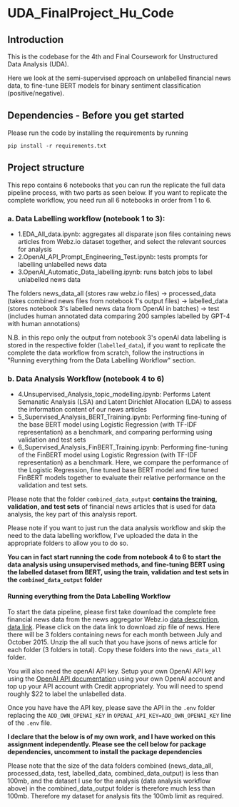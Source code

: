 # UDA_FinalProject_Hu_Code

## Introduction

This is the codebase for the 4th and Final Coursework for Unstructured Data Analysis (UDA).

Here we look at the semi-supervised approach on unlabelled financial news data, to fine-tune BERT models for binary sentiment classification (positive/negative).

## Dependencies - Before you get started

Please run the code by installing the requirements by running

```
pip install -r requirements.txt
```

## Project structure

This repo contains 6 notebooks that you can run the replicate the full data pipeline process, with two parts as seen below. If you want to replicate the complete workflow, you need run all 6 notebooks in order from 1 to 6.

### a. Data Labelling workflow (notebook 1 to 3):
- 1.EDA_All_data.ipynb: aggregates all disparate json files containing news articles from Webz.io dataset together, and select the relevant sources for analysis
- 2.OpenAI_API_Prompt_Engineering_Test.ipynb: tests prompts for labelling unlabelled news data
- 3.OpenAI_Automatic_Data_labelling.ipynb: runs batch jobs to label unlabelled news data

The folders news_data_all (stores raw webz.io files) -> processed_data (takes combined news files from notebook 1's output files) -> labelled_data (stores notebook 3's labelled news data from OpenAI in batches) -> test (includes human annotated data comparing 200 samples labelled by GPT-4 with human annotations)

N.B. in this repo only the output from notebook 3's openAI data labelling is stored in the respective folder (`labelled_data`), if you want to replicate the complete the data workflow from scratch, follow the instructions in "Running everything from the Data Labelling Workflow" section.

### b. Data Analysis Workflow (notebook 4 to 6)
- 4.Unsupervised_Analysis_topic_modelling.ipynb: Performs Latent Semanatic Analysis (LSA) and Latent Dirichlet Allocation (LDA) to assess the information content of our news articles
- 5_Supervised_Analysis_BERT_Training.ipynb: Performing fine-tuning of the base BERT model using Logistic Regression (with TF-IDF representation) as a benchmark, and comparing performing using validation and test sets
- 6_Supervised_Analysis_FinBERT_Training.ipynb: Performing fine-tuning of the FinBERT model using Logistic Regression (with TF-IDF representation) as a benchmark. Here, we compare the performance of the Logistic Regression, fine tuned base BERT model and fine tuned FinBERT models together to evaluate their relative performance on the validation and test sets.

Please note that the folder `combined_data_output` **contains the training, validation, and test sets** of financial news articles that is used for data analysis, the key part of this analysis report.

Please note if you want to just run the data analysis workflow and skip the need to the data labelling workflow, I've uploaded the data in the appropriate folders to allow you to do so.

**You can in fact start running the code from notebook 4 to 6 to start the data analysis using unsupervised methods, and fine-tuning BERT using the labelled dataset from BERT, using the train, validation and test sets in the `combined_data_output` folder**

#### Running everything from the Data Labelling Workflow

To start the data pipeline, please first take download the complete free financial news data from the news aggregator Webz.io [data description](https://staging.webz.io/free-datasets/financial-news-articles/), [data link](https://staging.webz.io/free-datasets-thank-you/?Required_Dataset=financial-news-articles). Please click on the data link to download zip file of news. Here there will be 3 folders containing news for each  month between July and October 2015. Unzip the all such that you have jsons of news article for each folder (3 folders in total). Copy these folders into the `news_data_all` folder.

You will also need the openAI API key. Setup your own OpenAI API key using the [OpenAI API documentation](https://platform.openai.com/docs/overview) using your own OpenAI account and top up your API account with Credit appropriately. You will need to spend roughly $22 to label the unlabelled data.

Once you have have the API key, please save the API in the `.env` folder replacing the `ADD_OWN_OPENAI_KEY` in `OPENAI_API_KEY=ADD_OWN_OPENAI_KEY` line of the `.env` file.

**I declare that the below is of my own work, and I have worked on this assignment independently. Please see the cell below for package dependencies, uncomment to install the package dependencies**

Please note that the size of the data folders combined (news_data_all, processed_data, test, labelled_data, combined_data_output) is less than 100mb, and the dataset I use for the analysis (data analysis workflow above) in the combined_data_output folder is therefore much less than 100mb. Therefore my dataset for analysis fits the 100mb limit as required. 
